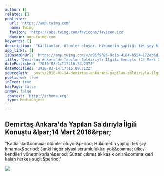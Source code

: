 ```yaml
---
author: []
related: []
publisher:
  url: 'https://amp.twimg.com'
  name: Twimg
  favicon: 'https://abs.twimg.com/favicons/favicon.ico'
  domain: amp.twimg.com
keywords: []
description: '"Katliamlar, ölümler oluyor. Hükümetin yaptığı tek şey kınamak. Sanki hiçbir siyasi sorumlulukları yok, ülkeyi kendileri yönetmiyorlar. Sütten çıkmış ak kaşık onlar, geri kalan herkes suçlu."'
app_links: []
isBasedOnUrl: 'https://amp.twimg.com/v/d95f9f86-9c1b-4164-b554-172eb6d1746c'
title: "Demirtaş Ankara'da Yapılan Saldırıyla İlgili Konuştu (14 Mart 2016)"
datePublished: '2016-03-14T17:16:34.237Z'
dateModified: '2016-03-14T17:15:09.812Z'
sourcePath: _posts/2016-03-14-demirtas-ankarada-yapilan-saldiriyla-ilgili-konustu-14-mar.md
published: true
inFeed: true
hasPage: false
inNav: false
_context: 'http://schema.org'
_type: MediaObject

---
```

<article style=""><h1>Demirtaş Ankara'da Yapılan Saldırıyla İlgili Konuştu &amp;lpar;14 Mart 2016&amp;rpar;</h1><p>"Katliamlar&amp;comma; ölümler oluyor&amp;period; Hükümetin yaptığı tek şey kınamak&amp;period; Sanki hiçbir siyasi sorumlulukları yok&amp;comma; ülkeyi kendileri yönetmiyorlar&amp;period; Sütten çıkmış ak kaşık onlar&amp;comma; geri kalan herkes suçlu&amp;period;"</p><img src="https://amp.twimg.com/prod/default/2016/03/14/16/0e9e0acc-8f47-495c-a6a4-d04fa29bcffb_poster-1000.jpg" /></article>